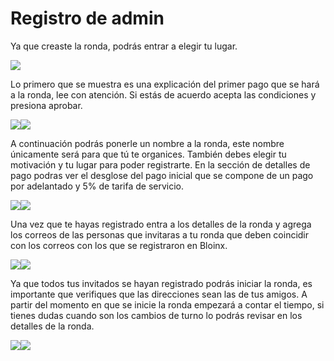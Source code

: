 # Registro de admin

Ya que creaste la ronda, podrás entrar a elegir tu lugar.&#x20;

![](<../../.gitbook/assets/image (12) (1).png>)

Lo primero que se muestra es una explicación del primer pago que se hará a la ronda, lee con atención. Si estás de acuerdo acepta las condiciones y presiona aprobar.

![](<../../.gitbook/assets/image (16) (1).png>)![](<../../.gitbook/assets/image (15) (1).png>)

A continuación podrás ponerle un nombre a la ronda, este nombre únicamente será para que tú te organices. También debes elegir tu motivación y tu lugar para poder registrarte. En la sección de detalles de pago podras ver el desglose del pago inicial que se compone de un pago por adelantado y 5% de tarifa de servicio.

![](<../../.gitbook/assets/image (3) (1).png>)![](<../../.gitbook/assets/image (1) (2).png>)

Una vez que te hayas registrado entra a los detalles de la ronda y agrega los correos de las personas que invitaras a tu ronda que deben coincidir con los correos con los que se registraron en Bloinx.&#x20;

![](<../../.gitbook/assets/image (11) (1).png>)![](<../../.gitbook/assets/image (8) (1).png>)

Ya que todos tus invitados se hayan registrado podrás iniciar la ronda, es importante que verifiques que las direcciones sean las de tus amigos. A partir del momento en que se inicie la ronda empezará a contar el tiempo, si tienes dudas cuando son los cambios de turno lo podrás revisar en los detalles de la ronda.

![](<../../.gitbook/assets/image (13).png>)![](<../../.gitbook/assets/image (12) (2).png>)
